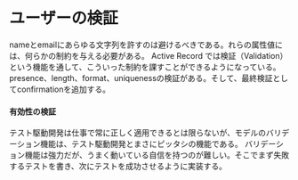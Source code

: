 # ユーザーの検証
nameとemailにあらゆる文字列を許すのは避けるべきである。れらの属性値には、何らかの制約を与える必要がある。
Active Record では検証（Validation）という機能を通して、こういった制約を課すことができるようになっている。
presence、length、format、uniquenessの検証がある。そして、最終検証としてconfirmationを追加する。
#### 有効性の検証
テスト駆動開発は仕事で常に正しく適用できるとは限らないが、モデルのバリデーション機能は、テスト駆動開発とまさにピッタシの機能である。
バリデーション機能は強力だが、うまく動いている自信を持つのが難しい。そこでまず失敗するテストを書き、次にテストを成功させるように実装する。
